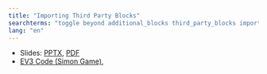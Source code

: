 ```yaml
---
title: "Importing Third Party Blocks"
searchterms: "toggle beyond additional_blocks third_party_blocks importing adding_blocks importing_third_party_blocks"
lang: "en"
---
```

 <ul>
 <li class="ng-binding">Slides:
 <a href="translations/en-us/advanced/RandomBlock.pptx">PPTX</a>,
 <a href="translations/en-us/advanced/RandomBlock.pdf">PDF</a>
 </li>
 <li>
 <a type="application/ev3" download="RandomBlock-Simon.ev3" href="translations/en-us/advanced/RandomBlock.ev3">EV3 Code (Simon Game)</a>,
 </li>
 </ul>
